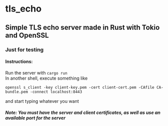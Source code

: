 # tls_echo
## Simple TLS echo server made in Rust with Tokio and OpenSSL
### Just for testing
#### Instructions:
Run the server with `cargo run`
<br/>
In another shell, execute something like
```
openssl s_client -key client-key.pem -cert client-cert.pem -CAfile CA-bundle.pem -connect localhost:8443
```
and start typing whatever you want
##### Note: You must have the server and client certificates, as well as use an available port for the server
